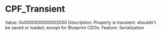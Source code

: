# CPF_Transient

Value: 0x0000000000002000
Description: Property is transient: shouldn't be saved or loaded, except for Blueprint CDOs.
Feature: Serialization